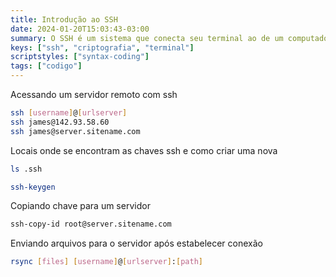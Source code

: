 ```yaml
---
title: Introdução ao SSH
date: 2024-01-20T15:03:43-03:00
summary: O SSH é um sistema que conecta seu terminal ao de um computador remoto de forma segura.
keys: ["ssh", "criptografia", "terminal"]
scriptstyles: ["syntax-coding"]
tags: ["codigo"]
---
```


Acessando um servidor remoto com ssh

```bash
ssh [username]@[urlserver]
ssh james@142.93.58.60
ssh james@server.sitename.com

```

Locais onde se encontram as chaves ssh e como criar uma nova

```bash
ls .ssh

ssh-keygen
```

Copiando chave para um servidor

```bash
ssh-copy-id root@server.sitename.com
```

Enviando arquivos para o servidor após estabelecer conexão

```bash
rsync [files] [username]@[urlserver]:[path]
```
